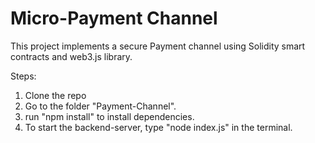 # Micro-Payment Channel
This project implements a secure Payment channel using Solidity smart contracts and web3.js library.


Steps:
1. Clone the repo
2. Go to the folder "Payment-Channel".
3. run "npm install" to install dependencies.
4. To start the backend-server, type "node index.js" in the terminal.
